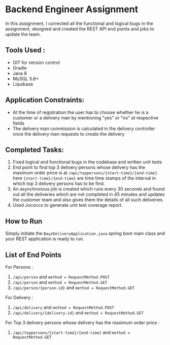 # Backend Engineer Assignment
In this assignment, I corrected all the functional and logical bugs in the assignment, designed and created the REST API end points and jobs to update the team.

## Tools Used : 
- GIT for version control
- Gradle
- Java 8
- MySQL 5.6+ 
- Liquibase

## Application Constraints:
- At the time of registration the user has to choose whether he is a customer or a delivery man by mentioning "yes" or "no" at respective fields
- The delivery man commission is calculated in the delivery controller once the delivery man requests to create the delivery

## Completed Tasks:
1. Fixed logical and functional bugs in the codebase and written unit tests
2. End point to find top 3 delivery persons whose delivery has the maximum order price is at `/api/toppersons/{start-time}/{end-time}` here `{start-time}/{end-time}` are time time stamps of the interval in which top 3 delivery persons has to be find.
3. An asynchronous job is created which runs every 30 seconds and found out all the deliveries which are not completed in 45 minutes and updates the customer team and also gives them the details of all such deliveries.
4. Used Jococco to generate unit test coverage report.

## How to Run
Simply initiate the `BayzDeliveryApplication.java` spring boot main class and your REST application is ready to run.

## List of End Points
For Persons : 
1. `/api/person` and `method = RequestMethod.POST`
2. `/api/person` and `method = RequestMethod.GET`
3. `/api/person/{person-id}` and `method = RequestMethod.GET`

For Delivery : 
1. `/api/delivery` and `method = RequestMethod.POST`
2. `/api/delivery/{delivery-id}` and `method = RequestMethod.GET`

For Top 3 delivery persons whose delivery has the maximum order price : 
1. `/api/toppersons/{start-time}/{end-time}` and `method = RequestMethod.GET`
